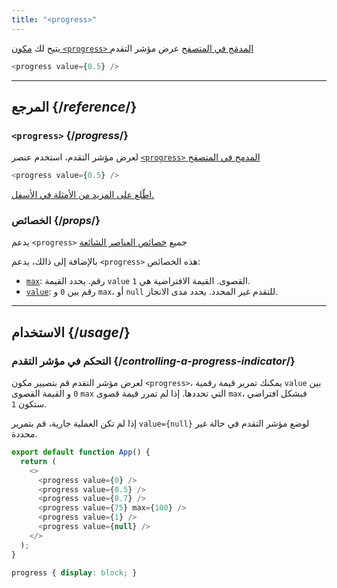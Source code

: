 ```yaml
---
title: "<progress>"
---
```


<Intro>

يتيح لك [مكون `<progress>` المدمَج في المتصفح](https://developer.mozilla.org/en-US/docs/Web/HTML/Element/progress) عرض مؤشر التقدم

```js
<progress value={0.5} />
```

</Intro>

<InlineToc />

---

## المرجع {/*reference*/}

### `<progress>` {/*progress*/}

لعرض مؤشر التقدم، استخدم عنصر [`<progress>` المدمج في المتصفح](https://developer.mozilla.org/en-US/docs/Web/HTML/Element/progress) 

```js
<progress value={0.5} />
```

[اطّلع على المزيد من الأمثلة في الأسفل.](#usage)

###  الخصائص {/*props*/}

يدعم `<progress>` جميع  [خصائص العناصر الشائعة](/reference/react-dom/components/common#props)

بالإضافة إلى ذالك، يدعم `<progress>` هذه الخصائص:

* [`max`](https://developer.mozilla.org/en-US/docs/Web/HTML/Element/progress#attr-max): رقم. يحدد القيمة `value` القصوى. القيمة الافتراضية هي `1`.
* [`value`](https://developer.mozilla.org/en-US/docs/Web/HTML/Element/progress#attr-value): رقم بين `0` و `max`، أو `null` للتقدم غير المحدد. يحدد مدى الانجاز.

---

## الاستخدام {/*usage*/}

### التحكم في مؤشر التقدم {/*controlling-a-progress-indicator*/}

لعرض مؤشر التقدم قم بتصيير مكون `<progress>`، يمكنك تمرير قيمة رقمية `value` بين `0` و القيمة القصوى `max` التي تحددها. إذا لم تمرر قيمة قصوى `max`، فبشكل افتراضي ستكون `1`.

إذا لم تكن العملية جارية، قم بتمرير `value={null}` لوضع مؤشر التقدم في حالة غير محددة.

<Sandpack>

```js
export default function App() {
  return (
    <>
      <progress value={0} />
      <progress value={0.5} />
      <progress value={0.7} />
      <progress value={75} max={100} />
      <progress value={1} />
      <progress value={null} />
    </>
  );
}
```

```css
progress { display: block; }
```

</Sandpack>
